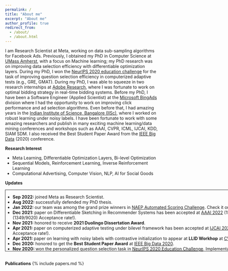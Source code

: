 ```yaml
---
permalink: /
title: "About me"
excerpt: "About me"
author_profile: true
redirect_from: 
  - /about/
  - /about.html
---
```

I am Research Scientist at Meta, working on data sub-sampling algorithms for Facebook Ads. Previously, I obtained my PhD in Computer Science at [UMass Amherst](https://www.cics.umass.edu/), with a focus on Machine learning; my PhD research was on improving data selection efficiency with differentiable optimization layers.  During my PhD, I won the [NeurIPS 2020 education challenge](https://eedi.com/projects/neurips-education-challenge) for the task of improving question selection efficiency in computerized adaptive tests (e.g., GRE, GMAT). During my PhD, I was able to squeeze in two research internships at [Adobe Research](https://research.adobe.com/), where I was fortunate to work on optimal bidding strategy in real-time bidding systems. Before my PhD, I have been a Software Engineer (Applied Scientist) at the [Microsoft BingAds](https://www.microsoft.com/en-in/msidc/bangalore-campus.aspx) division where I had the opportunity to work on improving click performance and ad selection algorithms. Even before that, I had amazing years in the [Indian Institute of Science, Bangalore (IISc)](http://www.ee.iisc.ac.in/), where I worked on robust learning under noisy labels. I have been fortunate to work with some amazing researchers and publish in many exciting machine learning/data mining conferences and workshops such as AAAI, CVPR, ICML, IJCAI, KDD, SIAM SDM. I also received the Best Student Paper Award from the [IEEE Big Data](https://bigdataieee.org/BigData2020/index.html) (2020) conference. 

<!-- **Biased Personal Views**

My broad goal is to learn *anything and everything* and avoid introducing **any** human domain knowledge in the learning framework (apologies to many great minds). In *most cases*, I am influenced by [The Bitter Lesson](http://www.incompleteideas.net/IncIdeas/BitterLesson.html). Stay foolish and let the *Data* speak! Opinions expressed are solely my own and do not express the views or opinions of my employer. -->

**Research Interest**
  * Meta Learning, Differentiable Optimization Layers, Bi-level Optimization
  * Sequential Models, Reinforcement Learning, Inverse Reinforcement Learning
  * Computational Advertising, Computer Vision, NLP, AI for Social Goods

**Updates**
<div class="posts-wrapper">
    <div class="post" style="width:800px;height:200px;border:1px solid;overflow:auto">
        <ul class="news">
            <li><strong>Sep 2022: </strong>joined Meta as Research Scientist.
            </li>
            <li><strong>Aug 2022: </strong>successfully defended my PhD thesis.
            </li>
            <li><strong>Jan 2022: </strong>our team was among the grand prize winners in  <a href="https://github.com/NAEP-AS-Challenge/info">NAEP Automated Scoring Challenge</a>. Check it out <a href="https://github.com/NAEP-AS-Challenge/info/blob/main/results.md">here</a>.
            </li>
            <li><strong>Dec 2021: </strong>paper on Differentiable Sketching in Recommender Systems has been accepted at <a href="https://aaai.org/Conferences/AAAI-22/">AAAI 2022</a> (15% (1349/9020) Acceptance rate!).
            </li>
            <li><strong>Nov 2021: </strong> honored to receive <strong> 2021 Duolingo Dissertation Award</strong>.
            </li>
            <li><strong>Apr 2021: </strong>paper on computerized adaptive testing under bilevel framework has been accepted at <a href="https://ijcai-21.org/">IJCAI 2021</a> (13.9% Acceptance rate!).
            </li>
            <li><strong>Apr 2021: </strong>paper on learning with noisy labels with contrastive initialization to appear at <strong>LLID Workhop</strong> at <a href="https://l2id.github.io/index.html">CVPR 2021</a>.
            </li>
            <li><strong>Dec 2020: </strong>honored to get the <strong>Best Student Paper Award</strong> at <a href="https://bigdataieee.org/BigData2020/">IEEE Big Data 2020</a>.
            </li>
            <li><strong>Nov 2020: </strong>won the personalized question selection task in  <a href="https://competitions.codalab.org/competitions/25449">NeurIPS 2020 Education Challenge</a>. Implementation is publicly <a href="https://github.com/arghosh/NeurIPSEducation2020">available</a>.
            </li>
            <li><strong>Nov 2020: </strong>paper on robust sample reweighting strategy without gold samples to appear at <a href="http://wacv2021.thecvf.com/home">WACV 2021</a>. Paper/codes will be released soon.
            </li>
            <li><strong>Nov 2020: </strong>paper on optimal career trajectory modeling to appear at <a href="https://bigdataieee.org/BigData2020/">IEEE Big Data 2020</a>. Paper/codes will be released soon.
            </li>
            <li><strong>Sep 2020: </strong>will be serving as Program committee member for <a href="https://aaai.org/Conferences/AAAI-21/">AAAI 2021</a> and <a href="http://wacv2021.thecvf.com/home">WACV 2021</a> .
            </li>
            <li><strong>Aug 2020: </strong>selected for <a href="https://www.kdd.org/kdd2020/">KDD 2020</a> Student Award!
            </li>
            <li><strong>May 2020: </strong>paper on knowledge tracing to appear at <a href="https://www.kdd.org/kdd2020/">KDD 2020</a>. Paper/codes/data will be released soon.
            </li>
            <li><strong>Mar 2020: </strong>selected for <a href="https://www.siam.org/conferences/cm/lodging-and-support/travel-support/sdm20-travel-support">SIAM SDM Student Travel Award</a>.
            </li>
            <li><strong>Dec 2019: </strong>paper on <a href="https://arxiv.org/pdf/2004.00100">optimal bidding strategy</a> to appear at SIAM SDM 2020.
            </li>
            <!-- <li><strong>Jun 2019: </strong>paper on <a href="https://arxiv.org/pdf/2001.06587">bid landscape forecasting</a> to appear at ECML-PKDD 2019.
            </li> -->
            <li><strong>May 2019: </strong>paper on <a href="https://pdfs.semanticscholar.org/cdbe/99c87f0e94e363acba70b015360ec7d63521.pdf">point processes</a> to appear at ICML Time series workshop 2019.
            </li>
            <li><strong>May 2019: </strong> will be joining Adobe Research, San Jose for internship (again).
            </li>
            <li><strong>Sep 2018: </strong> had a great summer at Adobe Research, San Jose.
            </li>
            <li><strong>Aug 2017: </strong> last day at Microsoft!
            </li>
            <li><strong>Jul 2017: </strong> will be joining UMass Amherst for PhD in Computer Science.
            </li>
            <li><strong>Feb 2017: </strong>paper on <a href="http://www.aaai.org/ocs/index.php/AAAI/AAAI17/paper/download/14759/14355">robust loss functions for deep networks</a> to appear at AAAI 2017.
            </li>
            <!-- <li><strong>Jan 2017: </strong>paper on <a href="https://arxiv.org/pdf/1605.06296.pdf">robustness of decision trees</a> to appear at PAKDD 2017.
            </li> -->
        </ul>
    </div>
</div>
<br/>

**Publications**
{% include papers.md %}